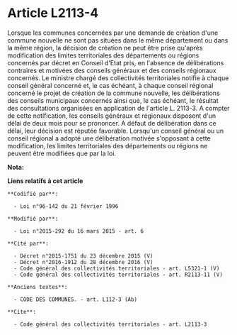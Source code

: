 # Article L2113-4

Lorsque les communes concernées par une demande de création d'une commune nouvelle ne sont pas situées dans le même
département ou dans la même région, la décision de création ne peut être prise qu'après modification des limites
territoriales des départements ou régions concernés par décret en Conseil d'Etat pris, en l'absence de délibérations
contraires et motivées des conseils généraux et des conseils régionaux concernés. Le ministre chargé des collectivités
territoriales notifie à chaque conseil général concerné et, le cas échéant, à chaque conseil régional concerné le projet de
création de la commune nouvelle, les délibérations des conseils municipaux concernés ainsi que, le cas échéant, le résultat
des consultations organisées en application de l'article L. 2113-3. A compter de cette notification, les conseils généraux et
régionaux disposent d'un délai de deux mois pour se prononcer. A défaut de délibération dans ce délai, leur décision est
réputée favorable. Lorsqu'un conseil général ou un conseil régional a adopté une délibération motivée s'opposant à cette
modification, les limites territoriales des départements ou régions ne peuvent être modifiées que par la loi.

**Nota:**



**Liens relatifs à cet article**

	**Codifié par**:

	  - Loi n°96-142 du 21 février 1996

	**Modifié par**:

	  - Loi n°2015-292 du 16 mars 2015 - art. 6

	**Cité par**:

	  - Décret n°2015-1751 du 23 décembre 2015 (V)
	  - Décret n°2016-1912 du 28 décembre 2016 (V)
	  - Code général des collectivités territoriales - art. L5321-1 (V)
	  - Code général des collectivités territoriales - art. R2113-11 (V)

	**Anciens textes**:

	  - CODE DES COMMUNES. - art. L112-3 (Ab)

	**Cite**:

	  - Code général des collectivités territoriales - art. L2113-3
